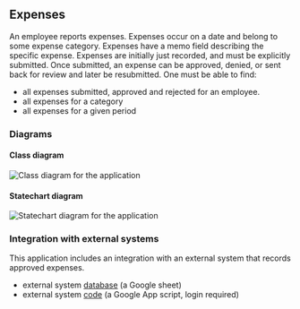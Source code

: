 Expenses
--------------------------------------------------------------------------------

An employee reports expenses. Expenses occur on a date and belong to some 
expense category. Expenses have a memo field describing the specific expense. 
Expenses are initially just recorded, and must be explicitly submitted. 
Once submitted, an expense can be approved, denied, or sent back for review 
and later be resubmitted. One must be able to find:

* all expenses submitted, approved and rejected for an employee.
* all expenses for a category
* all expenses for a given period

### Diagrams

#### Class diagram

![Class diagram for the application](https://develop.cloudfier.com/services/diagram/test-cloudfier-examples-expenses/package/expenses.uml?showClasses=true&showAttributes=true)

#### Statechart diagram

![Statechart diagram for the application](https://develop.cloudfier.com/services/diagram/test-cloudfier-examples-expenses/package/expenses.uml?showStateMachines=true)

### Integration with external systems

This application includes an integration with an external system that records approved expenses.

* external system [database](https://docs.google.com/spreadsheet/ccc?key=0ApWq_saU5c8DdENHN0FlSGl4Tm9rdVhpVFlRcE9hVEE) (a Google sheet)
* external system [code](https://script.google.com/d/1Rxmsbr6wvdRIksSO1JIu6LSVHmG5lN5SxYOCapvgcLUB6w1i6vqHsuiv/edit)  (a Google App script, login required)
